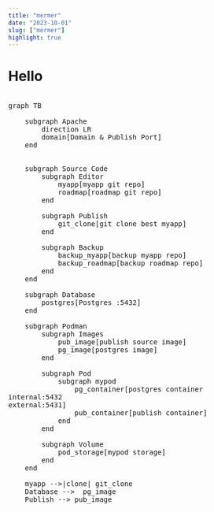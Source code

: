 ```yaml
---
title: "mermer"
date: "2023-10-01"
slug: ["mermer"]
highlight: true
---
```


# Hello
<pre className="mermaid">

graph TB

    subgraph Apache
        direction LR
        domain[Domain & Publish Port]
    end


    subgraph Source Code
        subgraph Editor
            myapp[myapp git repo]
            roadmap[roadmap git repo]
        end

        subgraph Publish
            git_clone[git clone best myapp]
        end

        subgraph Backup
            backup_myapp[backup myapp repo]
            backup_roadmap[backup roadmap repo]
        end
    end

    subgraph Database
        postgres[Postgres :5432]
    end

    subgraph Podman
        subgraph Images
            pub_image[publish source image]
            pg_image[postgres image]
        end

        subgraph Pod
            subgraph mypod
                pg_container[postgres container<br>internal:5432<br>external:5431]
                pub_container[publish container]
            end
        end

        subgraph Volume
            pod_storage[mypod storage]
        end
    end

    myapp -->|clone| git_clone
    Database -->  pg_image
    Publish --> pub_image

</pre>
